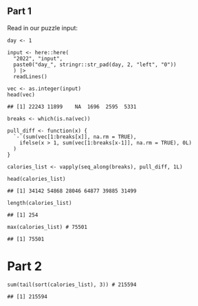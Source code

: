 ## Part 1

Read in our puzzle input:

    day <- 1

    input <- here::here(
      "2022", "input",
      paste0("day_", stringr::str_pad(day, 2, "left", "0"))
      ) |>
      readLines()

    vec <- as.integer(input)
    head(vec)

    ## [1] 22243 11899    NA  1696  2595  5331

    breaks <- which(is.na(vec))

    pull_diff <- function(x) {
      `-`(sum(vec[1:breaks[x]], na.rm = TRUE),
        ifelse(x > 1, sum(vec[1:breaks[x-1]], na.rm = TRUE), 0L)
      )
    }

    calories_list <- vapply(seq_along(breaks), pull_diff, 1L)

    head(calories_list)

    ## [1] 34142 54868 28046 64877 39885 31499

    length(calories_list)

    ## [1] 254

    max(calories_list) # 75501

    ## [1] 75501

# Part 2

    sum(tail(sort(calories_list), 3)) # 215594

    ## [1] 215594
